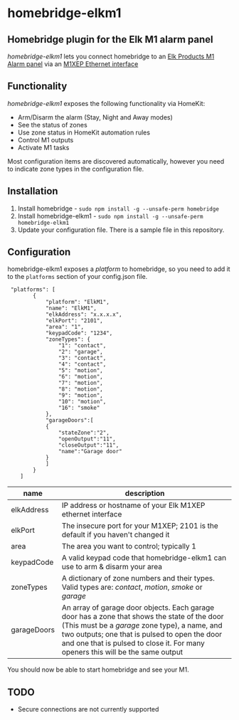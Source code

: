 # homebridge-elkm1
## Homebridge plugin for the Elk M1 alarm panel

*homebridge-elkm1* lets you connect homebridge to an [Elk Products M1 Alarm panel](http://www.elkproducts.com/m1_controls.html) via an [M1XEP Ethernet interface](http://www.elkproducts.com/products/elk-m1xep-m1-ethernet-interface)

## Functionality
*homebridge-elkm1* exposes the following functionality via HomeKit:
* Arm/Disarm the alarm (Stay, Night and Away modes)
* See the status of zones
* Use zone status in HomeKit automation rules
* Control M1 outputs
* Activate M1 tasks

Most configuration items are discovered automatically, however you need to indicate zone types in the configuration file.

## Installation

1. Install homebridge - `sudo npm install -g --unsafe-perm homebridge`
2. Install homebridge-elkm1 - `sudo npm install -g --unsafe-perm homebridge-elkm1`
3. Update your configuration file.  There is a sample file in this repository.

## Configuration

homebridge-elkm1 exposes a *platform* to homebridge, so you need to add it to the `platforms` section of your config.json file.

```
 "platforms": [
        {
            "platform": "ElkM1",
            "name": "ElkM1",
            "elkAddress": "x.x.x.x",
            "elkPort": "2101",
            "area": "1",
            "keypadCode": "1234",
            "zoneTypes": {
                "1": "contact",
                "2": "garage",
                "3": "contact",
                "4": "contact",
                "5": "motion",
                "6": "motion",
                "7": "motion",
                "8": "motion",
                "9": "motion",
                "10": "motion",
                "16": "smoke"
            },
            "garageDoors":[
            {
                "stateZone":"2",
                "openOutput":"11",
                "closeOutput":"11",
                "name":"Garage door"
            }
            ]
        }
    ]
```

| **name** | **description** |
| ---- | ----------- |
| elkAddress | IP address or hostname of your Elk M1XEP ethernet interface |
| elkPort | The insecure port for your M1XEP; 2101 is the default if you haven't changed it |
| area | The area you want to control; typically 1 |
| keypadCode | A valid keypad code that homebridge-elkm1 can use to arm & disarm your area |
| zoneTypes | A dictionary of zone numbers and their types.  Valid types are: *contact*, *motion*, *smoke* or *garage* |
| garageDoors | An array of garage door objects.  Each garage door has a zone that shows the state of the door (This must be a *garage* zone type), a name, and two outputs; one that is pulsed to open the door and one that is pulsed to close it.  For many openers this will be the same output

You should now be able to start homebridge and see your M1.

## TODO

* Secure connections are not currently supported
